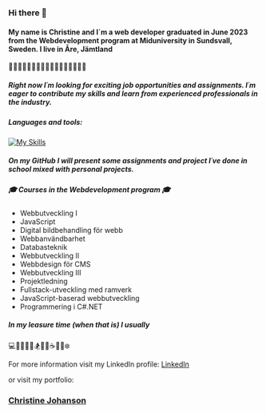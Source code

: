 ### Hi there 👋
#### My name is Christine and I´m a web developer graduated in June 2023 from the Webdevelopment program at Miduniversity in Sundsvall, Sweden. I live in Åre, Jämtland
:evergreen_tree::deciduous_tree::evergreen_tree::deciduous_tree::evergreen_tree::deciduous_tree::evergreen_tree::deciduous_tree::evergreen_tree::deciduous_tree::evergreen_tree::deciduous_tree::evergreen_tree::deciduous_tree::evergreen_tree::deciduous_tree::evergreen_tree:

##### Right now I´m looking for exciting job opportunities and assignments. I´m eager to contribute my skills and learn from experienced professionals in the industry. 

##### Languages and tools: 
[![My Skills](https://skillicons.dev/icons?i=js,html,css,bootstrap,babel,cs,dotnet,docker,express,figma,git,github,gulp,ai,laravel,mongodb,mysql,nodejs,ps,php,sass,tailwind,vite,vscode,vue,webpack,wordpress,xd)](https://skillicons.dev)


##### On my GitHub I will present some assignments and project I´ve done in school mixed with personal projects. 

##### :mortar_board: Courses in the Webdevelopment program :mortar_board:
* Webbutveckling I
* JavaScript 
* Digital bildbehandling för webb
* Webbanvändbarhet
* Databasteknik  
* Webbutveckling II
* Webbdesign för CMS
* Webbutveckling III
* Projektledning
* Fullstack-utveckling med ramverk
* JavaScript-baserad webbutveckling
* Programmering i C#.NET


##### In my leasure time (when that is) I usually
:computer::iphone::vhs::basketball::bicyclist::snowboarder::musical_keyboard::art::coffee::icecream::mountain_cableway::snowflake:

For more information visit my LinkedIn profile: 
[LinkedIn](https://www.linkedin.com/in/christine-johanson)

or visit my portfolio: 

### [Christine Johanson](https://christinejohanson.se/)


<!--
**christinejohanson/christinejohanson** is a ✨ _special_ ✨ repository because its `README.md` (this file) appears on your GitHub profile.


-->
